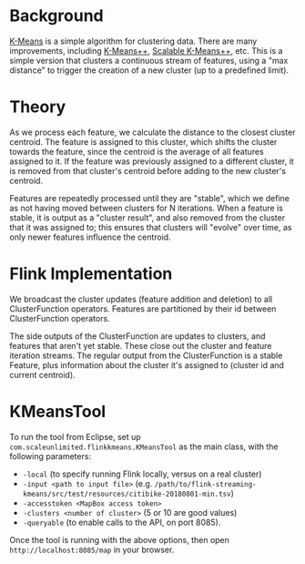 # Background

[K-Means](https://en.wikipedia.org/wiki/K-means_clustering) is a simple algorithm for clustering data. There are many improvements, including [K-Means++](https://en.wikipedia.org/wiki/K-means%2B%2B), [Scalable K-Means++](http://theory.stanford.edu/~sergei/papers/vldb12-kmpar.pdf), etc. This is a simple version that clusters a continuous stream of features, using a "max distance" to trigger the creation of a new cluster (up to a predefined limit).

# Theory

As we process each feature, we calculate the distance to the closest cluster centroid. The feature is assigned to this cluster, which shifts the cluster towards the feature, since the centroid is the average of all features assigned to it. If the feature was previously assigned to a different cluster, it is removed from that cluster's centroid before adding to the new cluster's centroid.

Features are repeatedly processed until they are "stable", which we define as not having moved between clusters for N iterations. When a feature is stable, it is output as a "cluster result", and also removed from the cluster that it was assigned to; this ensures that clusters will "evolve" over time, as only newer features influence the centroid.

# Flink Implementation

We broadcast the cluster updates (feature addition and deletion) to all ClusterFunction operators. Features are partitioned by their id between ClusterFunction operators.

The side outputs of the ClusterFunction are updates to clusters, and features that aren't yet stable. These close out the cluster and feature iteration streams. The regular output from the ClusterFunction is a stable Feature, plus information about the cluster it's assigned to (cluster id and current centroid).

# KMeansTool

To run the tool from Eclipse, set up `com.scaleunlimited.flinkkmeans.KMeansTool` as the main class, with the following parameters:

- `-local` (to specify running Flink locally, versus on a real cluster)
- `-input <path to input file>` (e.g. `/path/to/flink-streaming-kmeans/src/test/resources/citibike-20180801-min.tsv`)
- `-accesstoken <MapBox access token>`
- `-clusters <number of cluster>` (5 or 10 are good values)
- `-queryable` (to enable calls to the API, on port 8085).

Once the tool is running with the above options, then open `http://localhost:8085/map` in your browser.
